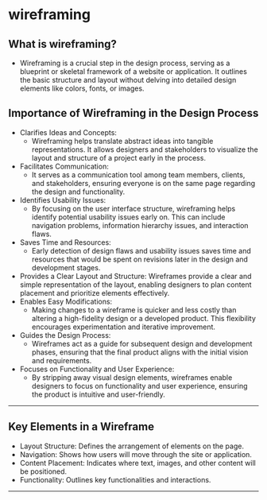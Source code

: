 # wireframing
## What is wireframing?
  * Wireframing is a crucial step in the design process, serving as a blueprint or skeletal framework of a website or application. It outlines the basic structure and layout without delving into detailed design elements like colors, fonts, or images.

## Importance of Wireframing in the Design Process
* Clarifies Ideas and Concepts:
    * Wireframing helps translate abstract ideas into tangible representations. It allows designers and stakeholders to visualize the layout and structure of a project early in the process.
* Facilitates Communication:
    * It serves as a communication tool among team members, clients, and stakeholders, ensuring everyone is on the same page regarding the design and functionality.
* Identifies Usability Issues:
    * By focusing on the user interface structure, wireframing helps identify potential usability issues early on. This can include navigation problems, information hierarchy issues, and interaction flaws.
* Saves Time and Resources:
    * Early detection of design flaws and usability issues saves time and resources that would be spent on revisions later in the design and development stages.
* Provides a Clear Layout and Structure:
    Wireframes provide a clear and simple representation of the layout, enabling designers to plan content placement and prioritize elements effectively.
* Enables Easy Modifications:
    * Making changes to a wireframe is quicker and less costly than altering a high-fidelity design or a developed product. This flexibility encourages experimentation and iterative improvement.
* Guides the Design Process:
    * Wireframes act as a guide for subsequent design and development phases, ensuring that the final product aligns with the initial vision and requirements.
* Focuses on Functionality and User Experience:
    * By stripping away visual design elements, wireframes enable designers to focus on functionality and user experience, ensuring the product is intuitive and user-friendly. 
___

## Key Elements in a Wireframe
  * Layout Structure: Defines the arrangement of elements on the page.
  * Navigation: Shows how users will move through the site or application.
  * Content Placement: Indicates where text, images, and other content will be positioned.
  * Functionality: Outlines key functionalities and interactions.
___





